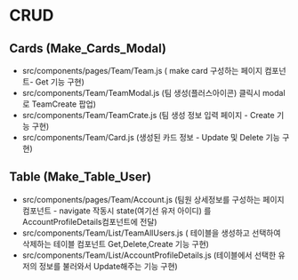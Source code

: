 # CRUD

## Cards (Make_Cards_Modal)

- src/components/pages/Team/Team.js ( make card 구성하는 페이지 컴포넌트- Get 기능 구현)
- src/components/Team/TeamModal.js (팀 생성(플러스아이콘) 클릭시 modal로 TeamCreate 팝업)
- src/components/Team/TeamCrate.js (팀 생성 정보 입력 페이지 - Create 기능 구현)
- src/components/Team/Card.js (생성된 카드 정보 - Update 및 Delete 기능 구현)

## Table (Make_Table_User)

- src/components/pages/Team/Account.js (팀원 상세정보를 구성하는 페이지 컴포넌트 - navigate 작동시 state(여기선 유저 아이디) 를 AccountProfileDetails컴포넌트에 전달)
- src/components/Team/List/TeamAllUsers.js ( 테이블을 생성하고 선택하여 삭제하는 테이블 컴포넌트 Get,Delete,Create 기능 구현)
- src/components/Team/List/AccountProfileDetails.js (테이블에서 선택한 유저의 정보를 불러와서 Update해주는 기능 구현)
